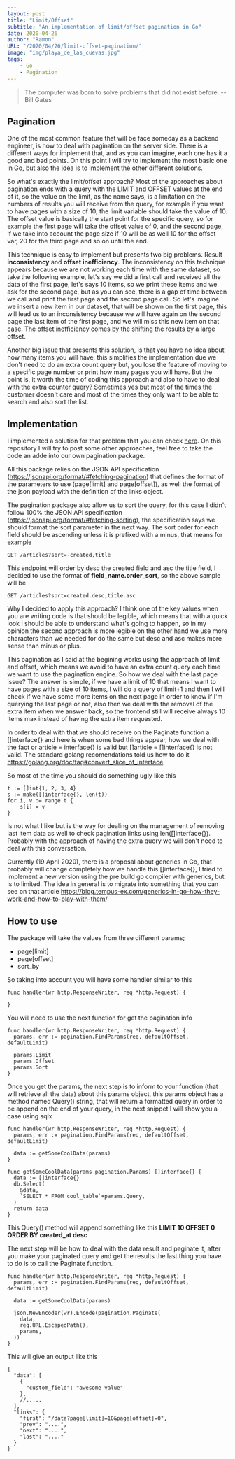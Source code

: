 ```yaml
---
layout: post
title: "Limit/Offset"
subtitle: "An implementation of limit/offset pagination in Go"
date: 2020-04-26
author: "Ramon"
URL: "/2020/04/26/limit-offset-pagination/"
image: "img/playa_de_las_cuevas.jpg"
tags:
    - Go
    - Pagination
---
```


> The computer was born to solve problems that did not exist before. -- Bill Gates

## Pagination

One of the most common feature that will be face someday as a backend engineer, is how to deal with pagination on the server side. There is a different ways for implement that, and as you can imagine, each one has it a good and bad points. On this point I will try to implement the most basic one in Go, but also the idea is to implement the other different solutions.

So what's exactly the limit/offset approach? Most of the approaches about pagination ends with a query with the LIMIT and OFFSET values at the end of it, so the value on the limit, as the name says, is a limitation on the numbers of results you will receive from the query, for example if you want to have pages with a size of 10, the limit variable should take the value of 10. The offset value is basically the start point for the specific query, so for example the first page will take the offset value of 0, and the second page, if we take into account the page size if 10 will be as well 10 for the offset var, 20 for the third page and so on until the end.

This technique is easy to implement but presents two big problems. Result **inconsistency** and **offset inefficiency**. The inconsistency on this technique appears because we are not working each time with the same dataset, so take the following example, let's say we did a first call and received all the data of the first page, let's says 10 items, so we print these items and we ask for the second page, but as you can see, there is a gap of time between we call and print the first page and the second page call. So let's imagine we insert a new item in our dataset, that will be shown on the first page, this will lead us to an inconsistency because we will have again on the second page the last item of the first page, and we will miss this new item on that case. The offset inefficiency comes by the shifting the results by a large offset.

Another big issue that presents this solution, is that you have no idea about how many items you will have, this simplifies the implementation due we don't need to do an extra count query but, you lose the feature of moving to a specific page number or print how many pages you will have. But the point is, it worth the time of coding this approach and also to have to deal with the extra counter query? Sometimes yes but most of the times the customer doesn't care and most of the times they only want to be able to search and also sort the list.

## Implementation

I implemented a solution for that problem that you can check [here](https://github.com/ramonmacias/go-pagination/tree/master/limit-offset). On this repository I will try to post some other approaches, feel free to take the code an adde into our own pagination package.

All this package relies on the JSON API specification (https://jsonapi.org/format/#fetching-pagination) that defines the format of the parameters to use (page[limit] and page[offset]), as well the format of the json payload with the definition of the links object.

The pagination package also allow us to sort the query, for this case I didn't follow 100% the JSON API specification (https://jsonapi.org/format/#fetching-sorting), the specification says we should format the sort parameter in the next way. The sort order for each field should be ascending unless it is prefixed with a minus, that means for example

```
GET /articles?sort=-created,title
```

This endpoint will order by desc the created field and asc the title field, I decided to use the format of **field_name.order_sort**, so the above sample will be

```
GET /articles?sort=created.desc,title.asc
```

Why I decided to apply this approach? I think one of the key values when you are writing code is that should be legible, which means that with a quick look I should be able to understand what's going to happen, so in my opinion the second approach is more legible on the other hand we use more characters than we needed for do the same but desc and asc makes more sense than minus or plus.

This pagination as I said at the begining works using the approach of limit and offset, which means we avoid to have an extra count query each time we want to use the pagination engine. So how we deal with the last page issue? The answer is simple, if we have a limit of 10 that means I want to have pages with a size of 10 items, I will do a query of limit+1 and then I will check if we have some more items on the next page in order to know if I'm querying the last page or not, also then we deal with the removal of the extra item when we answer back, so the frontend still will receive always 10 items max instead of having the extra item requested.

In order to deal with that we should receive on the Paginate function a []interface{} and here is when some bad things appear, how we deal with the fact or article = interface{} is valid but []article = []interface{} is not valid. The standard golang recomendations told us how to do it https://golang.org/doc/faq#convert_slice_of_interface

So most of the time you should do something ugly like this

```
t := []int{1, 2, 3, 4}
s := make([]interface{}, len(t))
for i, v := range t {
    s[i] = v
}
```

Is not what I like but is the way for dealing on the management of removing last item data as well to check pagination links using len([]interface{}). Probably with the approach of having the extra query we will don't need to deal with this conversation.

Currently (19 April 2020), there is a proposal about generics in Go, that probably will change completely how we handle this []interface{}, I tried to implement a new version using the pre build go compiler with generics, but is to limited. The idea in general is to migrate into something that you can see on that article https://blog.tempus-ex.com/generics-in-go-how-they-work-and-how-to-play-with-them/

## How to use

The package will take the values from three different params;

* page[limit]
* page[offset]
* sort_by

So taking into account you will have some handler similar to this

```
func handler(wr http.ResponseWriter, req *http.Request) {

}
```

You will need to use the next function for get the pagination info

```
func handler(wr http.ResponseWriter, req *http.Request) {
  params, err := pagination.FindParams(req, defaultOffset, defaultLimit)

  params.Limit
  params.Offset
  params.Sort
}
```

Once you get the params, the next step is to inform to your function (that will retrieve all the data) about this params object, this params object has a method named Query() string, that will return a formatted query in order to be append on the end of your query, in the next snippet I will show you a case using sqlx

```
func handler(wr http.ResponseWriter, req *http.Request) {
  params, err := pagination.FindParams(req, defaultOffset, defaultLimit)

  data := getSomeCoolData(params)
}

func getSomeCoolData(params pagination.Params) []interface{} {
  data := []interface{}
  db.Select(
    &data,
    `SELECT * FROM cool_table`+params.Query,
  )
  return data  
}
```

This Query() method will append something like this **LIMIT 10 OFFSET 0 ORDER BY created_at desc**

The next step will be how to deal with the data result and paginate it, after you make your paginated query and get the results the last thing you have to do is to call the Paginate function.

```
func handler(wr http.ResponseWriter, req *http.Request) {
  params, err := pagination.FindParams(req, defaultOffset, defaultLimit)

  data := getSomeCoolData(params)

  json.NewEncoder(wr).Encode(pagination.Paginate(
    data,
    req.URL.EscapedPath(),
    params,
  ))
}
```

This will give an output like this

```
{
  "data": [
    {
      "custom_field": "awesome value"
    },
    //.....
  ],
  "links": {
    "first": "/data?page[limit]=10&page[offset]=0",
    "prev": "....",
    "next": "....",
    "last": "...."
  }
}
```
